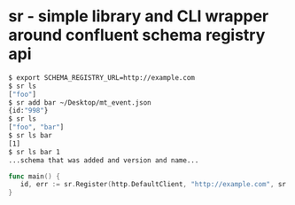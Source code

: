 # sr - simple library and CLI wrapper around confluent schema registry api

```bash
$ export SCHEMA_REGISTRY_URL=http://example.com
$ sr ls
["foo"]
$ sr add bar ~/Desktop/mt_event.json
{id:"998"}
$ sr ls
["foo", "bar"]
$ sr ls bar
[1]
$ sr ls bar 1
...schema that was added and version and name...
```

```go
func main() {
   id, err := sr.Register(http.DefaultClient, "http://example.com", sr.Subject("foo"), sr.Schema(`{"type":"long"}`))
}
```


